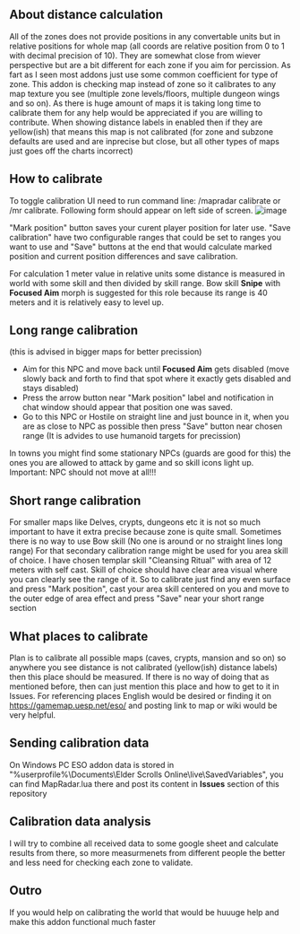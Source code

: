 ## About distance calculation

All of the zones does not provide positions in any convertable units but in relative positions for whole map (all coords are relative position from 0 to 1 with decimal precision of 10).
They are somewhat close from wiever perspective but are a bit different for each zone if you aim for percission. As fart as I seen most addons just use some common coefficient for type of zone.
This addon is checking map instead of zone so it calibrates to any map texture you see (multiple zone levels/floors, multiple dungeon wings and so on). 
As there is huge amount of maps it is taking long time to calibrate them for any help would be appreciated if you are willing to contribute. 
When showing distance labels in enabled then if they are yellow(ish) that means this map is not calibrated (for zone and subzone defaults are used and are inprecise but close, but all other types of maps just goes off the charts incorrect)


## How to calibrate

To toggle calibration UI need to run command line:  /mapradar calibrate or /mr calibrate. Following form should appear on left side of screen.
![image](https://github.com/ecizevskis/eso-map-radar/assets/9670736/d1ca62ef-6632-411f-8079-e7989f570f62)

"Mark position" button saves your curent player position for later use.
"Save calibration" have two configurable ranges that could be set to ranges you want to use and "Save" buttons at the end that would calculate marked position and current position differences and save calibration.

For calculation 1 meter value in relative units some distance is measured in world with some skill and then divided by skill range.
Bow skill **Snipe** with **Focused Aim** morph is suggested for this role because its range is 40 meters and it is relatively easy to level up. 

## Long range calibration
(this is advised in bigger maps for better precission)
   - Aim for this NPC and move back until **Focused Aim** gets disabled (move slowly back and forth to find that spot where it exactly gets disabled and stays disabled)
   - Press the arrow button near "Mark position" label and notification in chat window should appear that position one was saved.
   - Go to this NPC or Hostile on straight line and just bounce in it, when you are as close to NPC as possible then press "Save" button near chosen range (It is advides to use humanoid targets for precission)

   In towns you might find some stationary NPCs (guards are good for this) the ones you are allowed to attack by game and so skill icons light up.
   Important: NPC should not move at all!!!

## Short range calibration

For smaller maps like Delves, crypts, dungeons etc it is not so much important to have it extra precise because zone is quite small. 
Sometimes there is no way to use Bow skill (No one is around or no straight lines long range)
For that secondary calibration range might be used for you area skill of choice. I have chosen templar skill "Cleansing Ritual" with area of 12 meters with self cast.
Skill of choice should have clear area visual where you can clearly see the range of it.
So to calibrate just find any even surface and press "Mark position", cast your area skill centered on you and move to the outer edge of area effect and press "Save" near your short range section


## What places to calibrate

Plan is to calibrate all possible maps (caves, crypts, mansion and so on) so anywhere you see distance is not calibrated (yellow(ish) distance labels) then this place should be measured. If there is no way of doing that as mentioned before, then can just mention this place and how to get to it in Issues. For referencing places English would be desired or finding it on https://gamemap.uesp.net/eso/ and posting link to map or wiki would be very helpful.


## Sending calibration data

On Windows PC ESO addon data is stored in "%userprofile%\Documents\Elder Scrolls Online\live\SavedVariables", you can find MapRadar.lua there and post its content in **Issues** section of this repository


## Calibration data analysis

I will try to combine all received data to some google sheet and calculate results from there, so more measurmenets from different people the better and less need for checking each zone to validate.


## Outro

If you would help on calibrating the world that would be huuuge help and make this addon functional much faster 
